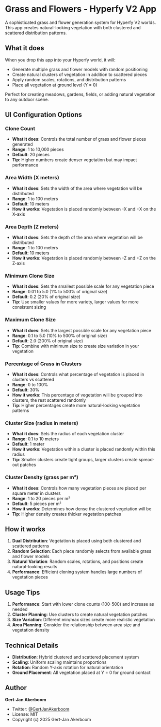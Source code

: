 # Grass and Flowers - Hyperfy V2 App

A sophisticated grass and flower generation system for Hyperfy V2 worlds. This app creates natural-looking vegetation with both clustered and scattered distribution patterns.

## What it does

When you drop this app into your Hyperfy world, it will:
- Generate multiple grass and flower models with random positioning
- Create natural clusters of vegetation in addition to scattered pieces
- Apply random scales, rotations, and distribution patterns
- Place all vegetation at ground level (Y = 0)

Perfect for creating meadows, gardens, fields, or adding natural vegetation to any outdoor scene.

## UI Configuration Options

### Clone Count
- **What it does**: Controls the total number of grass and flower pieces generated
- **Range**: 1 to 10,000 pieces
- **Default**: 20 pieces
- **Tip**: Higher numbers create denser vegetation but may impact performance

### Area Width (X meters)
- **What it does**: Sets the width of the area where vegetation will be distributed
- **Range**: 1 to 100 meters
- **Default**: 10 meters
- **How it works**: Vegetation is placed randomly between -X and +X on the X-axis

### Area Depth (Z meters)
- **What it does**: Sets the depth of the area where vegetation will be distributed
- **Range**: 1 to 100 meters
- **Default**: 10 meters
- **How it works**: Vegetation is placed randomly between -Z and +Z on the Z-axis

### Minimum Clone Size
- **What it does**: Sets the smallest possible scale for any vegetation piece
- **Range**: 0.01 to 5.0 (1% to 500% of original size)
- **Default**: 0.2 (20% of original size)
- **Tip**: Use smaller values for more variety, larger values for more consistent sizing

### Maximum Clone Size
- **What it does**: Sets the largest possible scale for any vegetation piece
- **Range**: 0.1 to 5.0 (10% to 500% of original size)
- **Default**: 2.0 (200% of original size)
- **Tip**: Combine with minimum size to create size variation in your vegetation

### Percentage of Grass in Clusters
- **What it does**: Controls what percentage of vegetation is placed in clusters vs scattered
- **Range**: 0 to 100%
- **Default**: 30%
- **How it works**: This percentage of vegetation will be grouped into clusters, the rest scattered randomly
- **Tip**: Higher percentages create more natural-looking vegetation patterns

### Cluster Size (radius in meters)
- **What it does**: Sets the radius of each vegetation cluster
- **Range**: 0.1 to 10 meters
- **Default**: 1 meter
- **How it works**: Vegetation within a cluster is placed randomly within this radius
- **Tip**: Smaller clusters create tight groups, larger clusters create spread-out patches

### Cluster Density (grass per m²)
- **What it does**: Controls how many vegetation pieces are placed per square meter in clusters
- **Range**: 1 to 20 pieces per m²
- **Default**: 5 pieces per m²
- **How it works**: Determines how dense the clustered vegetation will be
- **Tip**: Higher density creates thicker vegetation patches

## How it works

1. **Dual Distribution**: Vegetation is placed using both clustered and scattered patterns
2. **Random Selection**: Each piece randomly selects from available grass and flower models
3. **Natural Variation**: Random scales, rotations, and positions create natural-looking results
4. **Performance**: Efficient cloning system handles large numbers of vegetation pieces

## Usage Tips

1. **Performance**: Start with lower clone counts (100-500) and increase as needed
2. **Cluster Planning**: Use clusters to create natural vegetation patches
3. **Size Variation**: Different min/max sizes create more realistic vegetation
4. **Area Planning**: Consider the relationship between area size and vegetation density

## Technical Details

- **Distribution**: Hybrid clustered and scattered placement system
- **Scaling**: Uniform scaling maintains proportions
- **Rotation**: Random Y-axis rotation for natural orientation
- **Ground Placement**: All vegetation placed at Y = 0 for ground contact

## Author

**Gert-Jan Akerboom**
- Twitter: [@GertJanAkerboom](https://x.com/GertJanAkerboom)
- License: MIT
- Copyright (c) 2025 Gert-Jan Akerboom 